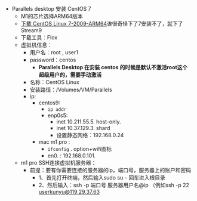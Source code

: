 - Parallels desktop 安装 CentOS 7
	- M1的芯片选择ARM64版本
	-  [下载 CentOS Linux 7-2009-ARM64](https://www.centos.org/download/)诶很奇怪下了7安装不了，就下了 Stream9
	- 下载工具：Flox
	- 虚拟机信息：
		- 用户名：root , user1
		- password：centos
			- **Parallels Desktop 在安装 centos 的时候是默认不激活root这个超级用户的，需要手动激活**
		- 名称：CentOS Linux
		- 安装路径：/Volumes/VM/Parallels
		- ip: 
			- centos9: 
				- `ip addr` 
				- enp0s5: 
					- inet 10.211.55.5.    host-only.  
					- inet 10.37.129.3. shard
					- 设置静态网络：192.168.0.24
			- mac m1 pro : 
				- `ifconfig`  \. option+wifi图标
				- en0.  :  192.168.0.101. 
	- m1 pro SSH连接虚拟机服务器：
		- 前提：要有你需要连接的服务器的ip，端口号，服务器上的账户和密码 
			- 1、首先打开终端，然后输入sudo su – 回车进入根目录 
			- 2、然后输入：ssh -p 端口号 服务器用户名@ip （例如ssh -p 22 userkunyu@119.29.37.63